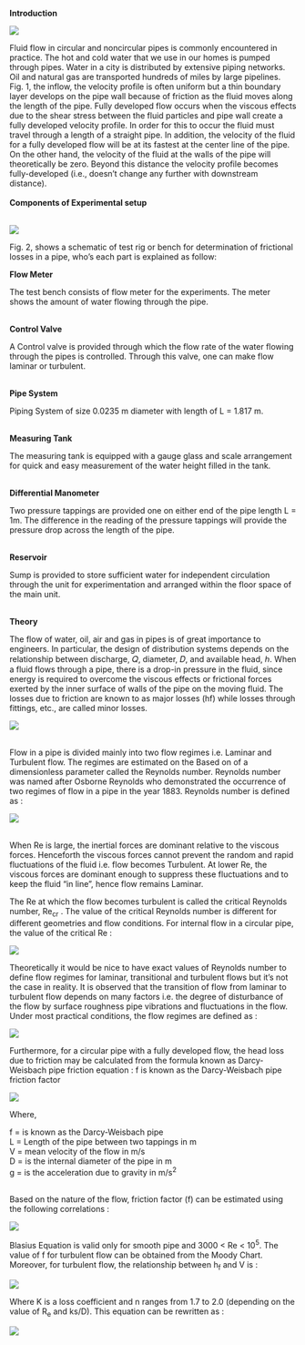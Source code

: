 <b>Introduction</b><br>

<image src="images/Image1.PNG"><br>

Fluid flow in circular and noncircular pipes is commonly encountered in practice. The hot and cold water that we use in our homes is pumped through pipes. Water in a city is distributed by extensive piping networks. Oil and natural gas are transported hundreds of miles by large pipelines. Fig. 1, the inflow, the velocity profile is often uniform but a thin boundary layer develops on the pipe wall because of friction as the fluid moves along the length of the pipe. Fully developed flow occurs when the viscous effects due to the shear stress between the fluid particles and pipe wall create a fully developed velocity profile.  In order for this to occur the fluid must travel through a length of a straight pipe. In addition, the velocity of the fluid for a fully developed flow will be at its fastest at the center line of the pipe. On the other hand, the velocity of the fluid at the walls of the pipe will theoretically be zero. Beyond this distance the velocity profile becomes fully-developed (i.e., doesn’t change any further with downstream distance).<br><br>
<b>Components of Experimental setup</b><br><br>

<image src="images/image2.PNG"><br>

Fig. 2, shows a schematic of test rig or bench for determination of frictional losses in a pipe, who’s each part is explained as follow: <br>  

<b>Flow Meter</b><br>

The test bench consists of flow meter for the experiments. The meter shows the amount of water flowing through the pipe.<br><br>

<b>Control Valve</b><br>

A Control valve is provided through which the flow rate of the water flowing through the pipes is controlled. Through this valve, one can make flow laminar or turbulent.<br> <br>

<b>Pipe System</b><br>

Piping System of size 0.0235 m diameter with length of L = 1.817 m. <br><br>

<b>Measuring Tank</b><br>

The measuring tank is equipped with a gauge glass and scale arrangement for quick and easy measurement of the water height filled in the tank.<br><br>

<b>Differential Manometer</b><br> 

Two pressure tappings are provided one on either end of the pipe length L = 1m. The difference in the reading of the pressure tappings will provide the pressure drop across the length of the pipe.<br><br>

<b>Reservoir</b><br>  

Sump is provided to store sufficient water for independent circulation through the unit for experimentation and arranged within the floor space of the main unit.<br><br>

<b>Theory </b><br>

The flow of water, oil, air and gas in pipes is of great importance to engineers. In particular, the design of distribution systems depends on the relationship between discharge, 𝑄, diameter, 𝐷, and available head, ℎ. When a fluid flows through a pipe, there is a drop-in pressure in the fluid, since energy is required to overcome the viscous effects or frictional forces exerted by the inner surface of walls of the pipe on the moving fluid. The losses due to friction are known to as major losses (hf) while losses through fittings, etc., are called minor losses. <br>

<image src="images/image3.PNG"><br><br>

Flow in a pipe is divided mainly into two flow regimes i.e. Laminar and Turbulent flow. The regimes are estimated on the Based on of a dimensionless parameter called the Reynolds number. Reynolds number was named after Osborne Reynolds who demonstrated the occurrence of two regimes of flow in a pipe in the year 1883.  Reynolds number is defined as :<br>

<image src="images/image4.PNG"><br><br>

When Re is large, the inertial forces are dominant relative to the viscous forces. Henceforth the viscous forces cannot prevent the random and rapid fluctuations of the fluid i.e. flow becomes Turbulent. At lower Re, the viscous forces are dominant enough to suppress these fluctuations and to keep the fluid “in line”, hence flow remains Laminar.<br>

The Re at which the flow becomes turbulent is called the critical Reynolds number, Re<sub>cr</sub> . The value of the critical Reynolds number is different for different geometries and flow conditions. For internal flow in a circular pipe, the value of the critical Re :<br>

<image src="images/image5.PNG"><br>

Theoretically it would be nice to have exact values of Reynolds number to define flow regimes for laminar, transitional and turbulent flows but it’s not the case in reality. It is observed that the transition of flow from laminar to turbulent flow depends on many factors i.e. the degree of disturbance of the flow by surface roughness pipe vibrations and fluctuations in the flow. Under most practical conditions, the flow regimes are defined as :<br>

<image src="images/image6.PNG"><br>

Furthermore, for a circular pipe with a fully developed flow, the head loss due to friction may be calculated from the formula known as Darcy-Weisbach pipe friction equation : f is known as the Darcy-Weisbach pipe friction factor<br>

<image src="images/imagea1.png"><br>

Where, <br>

f = is known as the Darcy-Weisbach pipe<br>
L = Length of the pipe between two tappings in m <br>
V = mean velocity of the flow in m/s<br>
D = is the internal diameter of the pipe in m<br>
g = is the acceleration due to gravity in m/s<sup>2</sup><br><br>

Based on the nature of the flow, friction factor (f) can be estimated using the following correlations :<br>

<image src="images/image8.PNG"><br>

Blasius Equation is valid only for smooth pipe and 3000 < Re < 10<sup>5</sup>. The value of f for turbulent flow can be obtained from the Moody Chart. Moreover, for turbulent flow, the relationship between h<sub>f</sub> and V is :<br>

<image src="images/image9.PNG"><br>

Where K is a loss coefficient and n ranges from 1.7 to 2.0 (depending on the value of R<sub>e</sub> and ks/D). This equation can be rewritten as : <br>

<image src="images/image10.PNG"><br>

